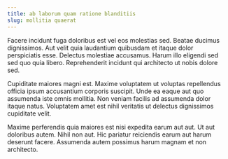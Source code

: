 ```yaml
---
title: ab laborum quam ratione blanditiis
slug: mollitia quaerat
---
```


Facere incidunt fuga doloribus est vel eos molestias sed. Beatae ducimus dignissimos. Aut velit quia laudantium quibusdam et itaque dolor perspiciatis esse. Delectus molestiae accusamus. Harum illo eligendi sed sed quo quia libero. Reprehenderit incidunt qui architecto ut nobis dolore sed.

Cupiditate maiores magni est. Maxime voluptatem ut voluptas repellendus officia ipsum accusantium corporis suscipit. Unde ea eaque aut quo assumenda iste omnis mollitia. Non veniam facilis ad assumenda dolor itaque natus. Voluptatem amet est nihil veritatis ut delectus dignissimos cupiditate velit.

Maxime perferendis quia maiores est nisi expedita earum aut aut. Ut aut doloribus autem. Nihil non aut. Hic pariatur reiciendis earum aut harum deserunt facere. Assumenda autem possimus harum magnam et non architecto.
